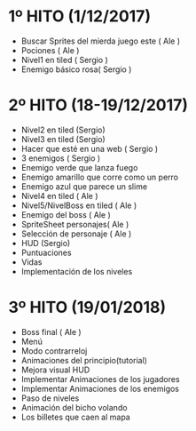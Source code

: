 # 1º HITO (1/12/2017)
* Buscar Sprites del mierda juego este ( Ale )
* Pociones ( Ale )
* Nivel1 en tiled ( Sergio )
* Enemigo básico rosa( Sergio )

# 2º HITO (18-19/12/2017)
* Nivel2 en tiled (Sergio)
* Nivel3 en tiled (Sergio)
* Hacer que esté en una web ( Sergio )
* 3 enemigos ( Sergio )
* Enemigo verde que lanza fuego
* Enemigo amarillo que corre como un perro
* Enemigo azul que parece un slime
* Nivel4 en tiled ( Ale )
* Nivel5/NivelBoss en tiled ( Ale )
* Enemigo del boss ( Ale )
* SpriteSheet personajes( Ale )
* Selección de personaje ( Ale )
* HUD (Sergio)
* Puntuaciones
* Vidas
* Implementación de los niveles

# 3º HITO (19/01/2018)
* Boss final ( Ale )
* Menú
* Modo contrarreloj
* Animaciones del principio(tutorial)
* Mejora visual HUD
* Implementar Animaciones de los jugadores
* Implementar Animaciones de los enemigos
* Paso de niveles
* Animación del bicho volando
* Los billetes que caen al mapa
